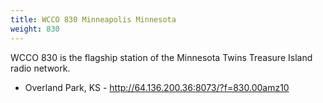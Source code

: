```yaml
---
title: WCCO 830 Minneapolis Minnesota
weight: 830
---
```

WCCO 830 is the flagship station of the Minnesota Twins 
Treasure Island radio network.

* Overland Park, KS - http://64.136.200.36:8073/?f=830.00amz10


